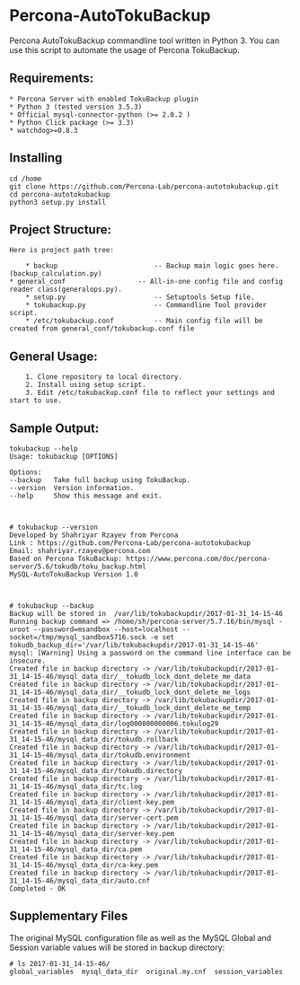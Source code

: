 
Percona-AutoTokuBackup
====================

Percona AutoTokuBackup commandline tool written in Python 3.
You can use this script to automate the usage of Percona TokuBackup.



Requirements:
-------------

    * Percona Server with enabled TokuBackup plugin
    * Python 3 (tested version 3.5.3)
    * Official mysql-connector-python (>= 2.0.2 )
    * Python Click package (>= 3.3)
    * watchdog>=0.8.3
    


Installing
-----------------

    cd /home
    git clone https://github.com/Percona-Lab/percona-autotokubackup.git
    cd percona-autotokubackup
    python3 setup.py install
    
    
Project Structure:
------------------

    Here is project path tree:
    
        * backup                        -- Backup main logic goes here.(backup_calculation.py)
	* general_conf                  -- All-in-one config file and config reader class(generalops.py).
    	* setup.py                      -- Setuptools Setup file.
    	* tokubackup.py                 -- Commandline Tool provider script.
    	* /etc/tokubackup.conf          -- Main config file will be created from general_conf/tokubackup.conf file
    	


General Usage:
-----
        1. Clone repository to local directory. 
        2. Install using setup script.
        3. Edit /etc/tokubackup.conf file to reflect your settings and start to use.
        

Sample Output:
----------

    tokubackup --help
    Usage: tokubackup [OPTIONS]

    Options:
    --backup   Take full backup using TokuBackup.
    --version  Version information.
    --help     Show this message and exit.

      
      
    # tokubackup --version
    Developed by Shahriyar Rzayev from Percona
    Link : https://github.com/Percona-Lab/percona-autotokubackup
    Email: shahriyar.rzayev@percona.com
    Based on Percona TokuBackup: https://www.percona.com/doc/percona-server/5.6/tokudb/toku_backup.html
    MySQL-AutoTokuBackup Version 1.0

    
    
    # tokubackup --backup
    Backup will be stored in  /var/lib/tokubackupdir/2017-01-31_14-15-46
    Running backup command => /home/sh/percona-server/5.7.16/bin/mysql -uroot --password=msandbox --host=localhost --socket=/tmp/mysql_sandbox5716.sock -e set tokudb_backup_dir='/var/lib/tokubackupdir/2017-01-31_14-15-46'
    mysql: [Warning] Using a password on the command line interface can be insecure.
    Created file in backup directory -> /var/lib/tokubackupdir/2017-01-31_14-15-46/mysql_data_dir/__tokudb_lock_dont_delete_me_data
    Created file in backup directory -> /var/lib/tokubackupdir/2017-01-31_14-15-46/mysql_data_dir/__tokudb_lock_dont_delete_me_logs
    Created file in backup directory -> /var/lib/tokubackupdir/2017-01-31_14-15-46/mysql_data_dir/__tokudb_lock_dont_delete_me_temp
    Created file in backup directory -> /var/lib/tokubackupdir/2017-01-31_14-15-46/mysql_data_dir/log000000000006.tokulog29
    Created file in backup directory -> /var/lib/tokubackupdir/2017-01-31_14-15-46/mysql_data_dir/tokudb.rollback
    Created file in backup directory -> /var/lib/tokubackupdir/2017-01-31_14-15-46/mysql_data_dir/tokudb.environment
    Created file in backup directory -> /var/lib/tokubackupdir/2017-01-31_14-15-46/mysql_data_dir/tokudb.directory
    Created file in backup directory -> /var/lib/tokubackupdir/2017-01-31_14-15-46/mysql_data_dir/tc.log
    Created file in backup directory -> /var/lib/tokubackupdir/2017-01-31_14-15-46/mysql_data_dir/client-key.pem
    Created file in backup directory -> /var/lib/tokubackupdir/2017-01-31_14-15-46/mysql_data_dir/server-cert.pem
    Created file in backup directory -> /var/lib/tokubackupdir/2017-01-31_14-15-46/mysql_data_dir/server-key.pem
    Created file in backup directory -> /var/lib/tokubackupdir/2017-01-31_14-15-46/mysql_data_dir/ca.pem
    Created file in backup directory -> /var/lib/tokubackupdir/2017-01-31_14-15-46/mysql_data_dir/ca-key.pem
    Created file in backup directory -> /var/lib/tokubackupdir/2017-01-31_14-15-46/mysql_data_dir/auto.cnf
    Completed - OK


Supplementary Files
-------------------

The original MySQL configuration file as well as the MySQL Global and Session variable values will be stored in backup directory:


    # ls 2017-01-31_14-15-46/
    global_variables  mysql_data_dir  original.my.cnf  session_variables





